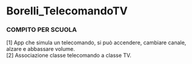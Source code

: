 # Borelli_TelecomandoTV

### COMPITO PER SCUOLA
[1] App che simula un telecomando, si può accendere, cambiare canale, alzare e abbassare volume.\
[2] Associazione classe telecomando a classe TV.

